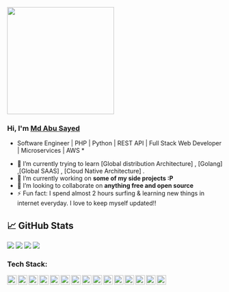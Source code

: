 <img src="https://media.giphy.com/media/f7omQNmgiyjj5sffvZ/giphy.gif" width="250px">

### Hi, I'm [Md Abu Sayed](https://www.linkedin.com/in/sayedmdabu/)

* Software Engineer | PHP | Python | REST API | Full Stack Web Developer | Microservices | AWS *



- 🌱 I’m currently trying to learn [Global distribution Architecture] , [Golang] ,[Global SAAS] , [Cloud Native Architecture] .
- 🔭 I’m currently working on **some of my side projects :P**
- 👯 I’m looking to collaborate on **anything free and open source**
- ⚡ Fun fact: I spend almost 2 hours surfing & learning new things in internet everyday. I love to keep myself updated!!


## &#x1f4c8; GitHub Stats

<img src="https://github-readme-stats.vercel.app/api?username=sayedmdabu&&show_icons=true&title_color=ffffff&icon_color=F78B31&text_color=daf7dc&bg_color=151515">

<img src="https://github-profile-summary-cards.vercel.app/api/cards/profile-details?username=sayedmdabu&theme=tokyonight">


<img src="https://github-profile-summary-cards.vercel.app/api/cards/repos-per-language?username=sayedmdabu&theme=tokyonight">

<img src="http://github-profile-summary-cards.vercel.app/api/cards/most-commit-language?username=sayedmdabu&theme=tokyonight">


### Tech Stack:
<img align="left" alt="sayedmdabu | pub" width="22px" src="https://cdn.jsdelivr.net/npm/simple-icons@v3/icons/docker.svg" />
<img align="left" alt="sayedmdabu | pub" width="22px" src="https://cdn.jsdelivr.net/npm/simple-icons@v3/icons/amazonaws.svg" />
<img align="left" alt="sayedmdabu | pub" width="22px" src="https://simpleicons.org/icons/nodedotjs.svg" />
<img align="left" alt="sayedmdabu | pub" width="22px" src="https://cdn.jsdelivr.net/npm/simple-icons@v3/icons/postgresql.svg" />
<img align="left" alt="sayedmdabu | pub" width="22px" src="https://cdn.jsdelivr.net/npm/simple-icons@v3/icons/android.svg" />
<img align="left" alt="sayedmdabu | pub" width="22px" src="https://cdn.jsdelivr.net/npm/simple-icons@v3/icons/java.svg" />
<img align="left" alt="sayedmdabu | pub" width="22px" src="https://cdn.jsdelivr.net/npm/simple-icons@v3/icons/kotlin.svg" />
<img align="left" alt="sayedmdabu | pub" width="22px" src="https://cdn.jsdelivr.net/npm/simple-icons@v3/icons/gradle.svg" />
<img align="left" alt="sayedmdabu | pub" width="22px" src="https://cdn.jsdelivr.net/npm/simple-icons@v3/icons/flutter.svg" />
<img align="left" alt="sayedmdabu | pub" width="22px" src="https://cdn.jsdelivr.net/npm/simple-icons@v3/icons/dart.svg" />
<img align="left" alt="sayedmdabu | pub" width="22px" src="https://cdn.jsdelivr.net/npm/simple-icons@v3/icons/jekyll.svg" />
<img align="left" alt="sayedmdabu | pub" width="22px" src="https://cdn.jsdelivr.net/npm/simple-icons@v3/icons/hugo.svg" />
<img align="left" alt="sayedmdabu | pub" width="22px" src="https://cdn.jsdelivr.net/npm/simple-icons@v3/icons/git.svg" />
<img align="left" alt="sayedmdabu | pub" width="22px" src="https://cdn.jsdelivr.net/npm/simple-icons@v3/icons/python.svg" />
<img align="left" alt="sayedmdabu | pub" width="22px" src="https://cdn.jsdelivr.net/npm/simple-icons@v3/icons/figma.svg" />
